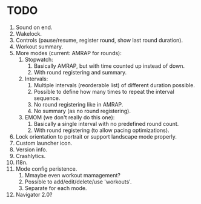 # TODO

1. Sound on end.
1. Wakelock.
1. Controls (pause/resume, register round, show last round duration).
1. Workout summary.
1. More modes (current: AMRAP for rounds):
   1. Stopwatch:
      1. Basically AMRAP, but with time counted up instead of down.
      1. With round registering and summary.
   1. Intervals:
      1. Multiple intervals (reorderable list) of different duration possible.
      1. Possible to define how many times to repeat the interval sequence.
      1. No round registering like in AMRAP.
      1. No summary (as no round registering).
   1. EMOM (we don't really do this one):
      1. Basically a single interval with no predefined round count.
      1. With round registering (to allow pacing optimizations).
1. Lock orientation to portrait or support landscape mode properly.
1. Custom launcher icon.
1. Version info.
1. Crashlytics.
1. I18n.
1. Mode config peristence.
   1. Mmaybe even workout mamagement?
   1. Possible to add/edit/delete/use 'workouts'.
   1. Separate for each  mode.
1. Navigator 2.0?
